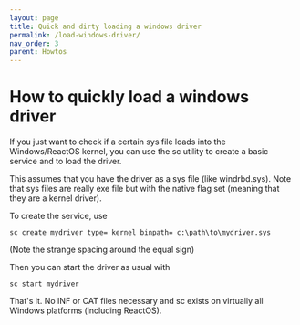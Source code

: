 ```yaml
---
layout: page
title: Quick and dirty loading a windows driver
permalink: /load-windows-driver/
nav_order: 3
parent: Howtos
---
```


# [](#header-1)How to quickly load a windows driver

If you just want to check if a certain sys file loads
into the Windows/ReactOS kernel, you can use the sc
utility to create a basic service and to load the driver.

This assumes that you have the driver as a sys file
(like windrbd.sys). Note that sys files are really
exe file but with the native flag set (meaning that
they are a kernel driver).

To create the service, use

    sc create mydriver type= kernel binpath= c:\path\to\mydriver.sys

(Note the strange spacing around the equal sign)

Then you can start the driver as usual with

    sc start mydriver

That's it. No INF or CAT files necessary and sc exists on
virtually all Windows platforms (including ReactOS).

